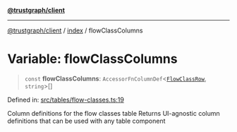 [**@trustgraph/client**](../../README.md)

***

[@trustgraph/client](../../README.md) / [index](../README.md) / flowClassColumns

# Variable: flowClassColumns

> `const` **flowClassColumns**: `AccessorFnColumnDef`\<[`FlowClassRow`](../type-aliases/FlowClassRow.md), `string`\>[]

Defined in: [src/tables/flow-classes.ts:19](https://github.com/trustgraph-ai/trustgraph-ts-client/blob/dd779923b4eaffccd17ba61aaee70d2766e28e49/src/tables/flow-classes.ts#L19)

Column definitions for the flow classes table
Returns UI-agnostic column definitions that can be used with any table component
